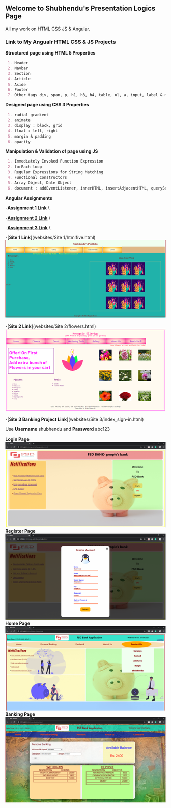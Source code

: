 ## Welcome to Shubhendu's Presentation Logics Page
All my work on HTML CSS JS & Angular. 

### Link to My Angualr HTML CSS & JS Projects

**Structured page using HTML 5 Properties**
```markdown
 1. Header
 2. Navbar 
 3. Section
 4. Article 
 5. Aside
 6. Footer
 7. Other tags div, span, p, h1, h3, h4, table, ul, a, input, label & many more 
```
**Designed page using CSS 3 Properties**
```markdown
 1. radial gradient
 2. animate 
 3. display : block, grid
 4. float : left, right
 5. margin & padding
 6. opacity
```
**Manipulation & Validation of page using JS**
```markdown
 1. Immediately Invoked Function Expression
 2. forEach loop
 3. Regular Expressions for String Matching
 4. Functional Constructors
 5. Array Object, Date Object
 6. document : addEventListener, innerHTML, insertAdjacentHTML, querySelector, getElementById, getElementsBy(Class,TagName)
```
**Angular Assignments**

-[**Assignment 1 Link**](https://angular-assignment-1.web.app/) \

-[**Assignment 2 Link**](https://angular-assignment-2.web.app/) \

-[**Assignment 3 Link**](https://angular-assignment-3.web.app/) \



-[**Site 1 Link**](websites/Site 1/htmlfive.html) 
![Site-1](/images/website1.png)

-[**Site 2 Link**](websites/Site 2/flowers.html)
![Site-2](/images/site2.png)

-[**Site 3 Banking Project Link**](websites/Site 3/index_sign-in.html)

Use **Username** shubhendu and **Password** abc123

**Login Page**
![Site-3](/images/site3_login.png)
**Register Page**
![Site-3](/images/site3_register.png)
**Home Page**
![Site-3](/images/site3_home.png)
**Banking Page**
![Site-3](/images/site3_transactionspage.png)
